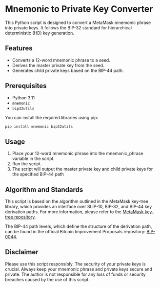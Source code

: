# Mnemonic to Private Key Converter

This Python script is designed to convert a MetaMask mnemonic phrase into private keys. It follows the BIP-32 standard for hierarchical deterministic (HD) key generation.

## Features

- Converts a 12-word mnemonic phrase to a seed.
- Derives the master private key from the seed.
- Generates child private keys based on the BIP-44 path.

## Prerequisites

- Python 3.11
- `mnemonic`
- `bip32utils`

You can install the required libraries using pip:

```bash
pip install mnemonic bip32utils
```

## Usage

1. Place your 12-word mnemonic phrase into the mnemonic_phrase variable in the script.
2. Run the script.
3. The script will output the master private key and child private keys for the specified BIP-44 path

## Algorithm and Standards

This script is based on the algorithm outlined in the MetaMask key-tree library, which provides an interface over SLIP-10, BIP-32, and BIP-44 key derivation paths. For more information, please refer to the [MetaMask key-tree repository](https://github.com/MetaMask/key-tree/tree/main).

The BIP-44 path levels, which define the structure of the derivation path, can be found in the official Bitcoin Improvement Proposals repository: [BIP-0044](https://github.com/bitcoin/bips/blob/master/bip-0044.mediawiki).

## Disclaimer

Please use this script responsibly. The security of your private keys is crucial. Always keep your mnemonic phrase and private keys secure and private. The author is not responsible for any loss of funds or security breaches caused by the use of this script.